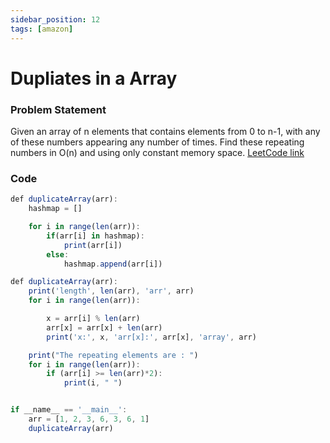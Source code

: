 ```yaml
---
sidebar_position: 12
tags: [amazon]
---
```


# Dupliates in a Array

### Problem Statement

Given an array of n elements that contains elements from 0 to n-1,
with any of these numbers appearing any number of times.
Find these repeating numbers in O(n) and using only constant memory space.
[LeetCode link](https://leetcode.com/problems/find-all-duplicates-in-an-array/)

### Code

```jsx title="Approach 1 - we will create hash map (Python Code)"
def duplicateArray(arr):
    hashmap = []

    for i in range(len(arr)):
        if(arr[i] in hashmap):
            print(arr[i])
        else:
            hashmap.append(arr[i])
```

```jsx title="Approach 2 - O(1) space complexity O(n) time complexity (Python Code)"
def duplicateArray(arr):
    print('length', len(arr), 'arr', arr)
    for i in range(len(arr)):

        x = arr[i] % len(arr)
        arr[x] = arr[x] + len(arr)
        print('x:', x, 'arr[x]:', arr[x], 'array', arr)

    print("The repeating elements are : ")
    for i in range(len(arr)):
        if (arr[i] >= len(arr)*2):
            print(i, " ")


if __name__ == '__main__':
    arr = [1, 2, 3, 6, 3, 6, 1]
    duplicateArray(arr)

```
